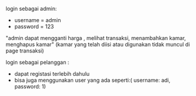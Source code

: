 login sebagai admin:
- username = admin
- password = 123

"admin dapat mengganti harga , melihat transaksi, menambahkan kamar, menghapus kamar" (kamar yang telah diisi atau digunakan tidak muncul di page transaksi)


login sebagai pelanggan :
- dapat registasi terlebih dahulu
- bisa juga menggunakan user yang ada seperti:( username: adi, password: 1)